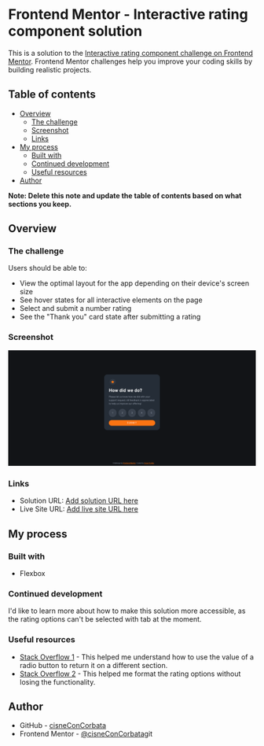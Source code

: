 # Frontend Mentor - Interactive rating component solution

This is a solution to the [Interactive rating component challenge on Frontend Mentor](https://www.frontendmentor.io/challenges/interactive-rating-component-koxpeBUmI). Frontend Mentor challenges help you improve your coding skills by building realistic projects. 

## Table of contents

- [Overview](#overview)
  - [The challenge](#the-challenge)
  - [Screenshot](#screenshot)
  - [Links](#links)
- [My process](#my-process)
  - [Built with](#built-with)
  - [Continued development](#continued-development)
  - [Useful resources](#useful-resources)
- [Author](#author)

**Note: Delete this note and update the table of contents based on what sections you keep.**

## Overview

### The challenge

Users should be able to:

- View the optimal layout for the app depending on their device's screen size
- See hover states for all interactive elements on the page
- Select and submit a number rating
- See the "Thank you" card state after submitting a rating

### Screenshot

![](./screenshot.png)

### Links

- Solution URL: [Add solution URL here](https://your-solution-url.com)
- Live Site URL: [Add live site URL here](https://your-live-site-url.com)

## My process

### Built with

- Flexbox

### Continued development

I'd like to learn more about how to make this solution more accessible, as the rating options can't be selected with tab at the moment.

### Useful resources

- [Stack Overflow 1](https://stackoverflow.com/questions/15839169/how-to-get-the-value-of-a-selected-radio-button) - This helped me understand how to use the value of a radio button to return it on a different section.
- [Stack Overflow 2](https://stackoverflow.com/questions/1431726/css-selector-for-a-checked-radio-buttons-label) - This helped me format the rating options without losing the functionality.

## Author

- GitHub - [cisneConCorbata](https://github.com/cisneConCorbata)
- Frontend Mentor - [@cisneConCorbata](https://www.frontendmentor.io/profile/cisneConCorbata)git